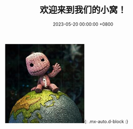 ﻿---
layout: post
title:  "欢迎来到我们的小窝！"
date:   2023-05-20 00:00:00 +0800
thumbnail-img: /assets/img/爱情小屋.jpg
tags: [记录]
---

![hello](/assets/img/hello_world.jpeg){: .mx-auto.d-block :}
